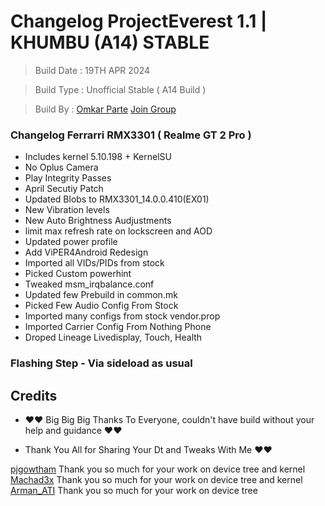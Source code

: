 # Changelog ProjectEverest 1.1 | KHUMBU (A14) STABLE

>   Build Date : 19TH APR 2024

>   Build Type : Unofficial Stable ( A14 Build )

>   Build By : [Omkar Parte](https://t.me/rakmoparte) [Join Group](https://t.me/RMX3301_RAM_UNLOK)

### Changelog Ferrarri RMX3301 ( Realme GT 2 Pro )

- Includes kernel 5.10.198 + KernelSU
- No Oplus Camera
- Play Integrity Passes
- April Secutiy Patch
- Updated Blobs to RMX3301_14.0.0.410(EX01)
- New Vibration levels
- New Auto Brightness Audjustments
- limit max refresh rate on lockscreen and AOD
- Updated power profile
- Add ViPER4Android Redesign
- Imported all VIDs/PIDs from stock
- Picked Custom powerhint
- Tweaked msm_irqbalance.conf
- Updated few Prebuild in common.mk
- Picked Few Audio Config From Stock
- Imported many configs from stock vendor.prop
- Imported Carrier Config From Nothing Phone
- Droped Lineage Livedisplay, Touch, Health

###  Flashing Step - Via sideload as usual


## Credits

- ❤️❤️ Big Big Big Thanks To Everyone, couldn't have build without your help and guidance ❤️❤️

- Thank You All for Sharing Your Dt and Tweaks With Me ❤️❤️

[pjgowtham](https://t.me/pjgowtham) Thank you so much for your work on device tree and kernel
[Machad3x](https://t.me/Machad3x) Thank you so much for your work on device tree and kernel
[Arman_ATI](https://t.me/Arman_ATI) Thank you so much for your work on device tree

